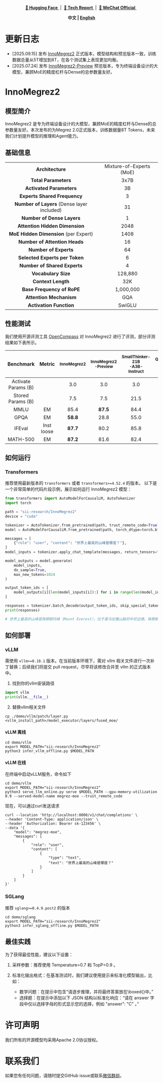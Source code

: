 <div align="center">

  <a href="https://huggingface.co/sii-research/InnoMegrez2">
    <b>🤗 Hugging Face</b>
  </a> &nbsp;|&nbsp;
  <a href="./docs/tech_report.pdf">
    <b>📄 Tech Report</b>
  </a> &nbsp;|&nbsp;
  <a href="./assets/wechat-official.jpg">
    <b>💬 WeChat Official</b>
  </a> &nbsp;

  <br>

  <strong>中文 | [English](./README_EN.md)</strong>

</div>

# 更新日志

- [2025.09.15] 发布 [InnoMegrez2](https://github.com/sii-research/InnoMegrez2) 正式版本，模型结构和预览版本一致，训练数据总量从5T增加到8T，在各个测试集上表现更加均衡。
- [2025.07.24] 发布 [InnoMegrez2-Preview](https://github.com/sii-research/InnoMegrez2) 预览版本，专为终端设备设计的大模型，兼顾MoE的精度杠杆与Dense的总参数量友好。


# InnoMegrez2

## 模型简介

InnoMegrez2 是专为终端设备设计的大模型，兼顾MoE的精度杠杆与Dense的总参数量友好。本次发布的为Megrez 2.0正式版本，训练数据量8T Tokens，未来我们计划提升模型的推理和Agent能力。

## 基础信息

<div align="center">

| | |
|:---:|:---:|
| **Architecture** | Mixture-of-Experts (MoE) |
| **Total Parameters** | 3x7B |
| **Activated Parameters** | 3B |
| **Experts Shared Frequency**| 3 |
| **Number of Layers** (Dense layer included) | 31 |
| **Number of Dense Layers** | 1 |
| **Attention Hidden Dimension** | 2048 |
| **MoE Hidden Dimension** (per Expert) | 1408 |
| **Number of Attention Heads** | 16 |
| **Number of Experts** | 64 |
| **Selected Experts per Token** | 6 |
| **Number of Shared Experts** | 4 |
| **Vocabulary Size** | 128,880 |
| **Context Length** | 32K |
| **Base Frequency of RoPE** | 1,000,000 |
| **Attention Mechanism** | GQA |
| **Activation Function** | SwiGLU |
</div>

## 性能测试

我们使用开源评测工具 [OpenCompass](https://github.com/open-compass/opencompass) 对 InnoMegrez2 进行了评测，部分评测结果如下表所示。

<div align="center">
<table>
<thead>
<tr>
<th align="center">Benchmark</th>
<th align="center">Metric</th>
<th align="center"><sup>InnoMegrez2<br></sup></th>
<th align="center"><sup>InnoMegrez2<br>-Preview</sup></th>
<th align="center"><sup>SmallThinker-21B<br>-A3B-Instruct</sup></th>
<th align="center"><sup>Qwen3-30B-A3B</sup></th>
<th align="center"><sup>Qwen3-8B</sup></th>
<th align="center"><sup>Qwen3-4B<br>-Instruct-2507</sup></th>
<th align="center"><sup>Phi4-14B<br>(nothink)</sup></th>
<th align="center"><sup>Gemma3-12B</sup></th>
</tr>
</thead>
<tbody>
<tr>
<td align="center">Activate Params (B)</td>
<td align="center"></td>
<td align="center">3.0</td>
<td align="center">3.0</td>
<td align="center">3.0</td>
<td align="center">3.3</td>
<td align="center">8.2</td>
<td align="center">4.0</td>
<td align="center">14.7</td>
<td align="center">12.2</td>
</tr>
<tr>
<td align="center">Stored Params (B)</td>
<td align="center"></td>
<td align="center">7.5</td>
<td align="center">7.5</td>
<td align="center">21.5</td>
<td align="center">30.5</td>
<td align="center">8.2</td>
<td align="center">4.0</td>
<td align="center">14.7</td>
<td align="center">12.2</td>
</tr>
<tr>
<td align="center">MMLU</td>
<td align="center">EM</td>
<td align="center">85.4</td>
<td align="center"><strong>87.5</strong></td>
<td align="center">84.4</td>
<td align="center">85.1</td>
<td align="center">81.8</td>
<td align="center">-</td>
<td align="center">84.6</td>
<td align="center">78.5</td>
</tr>
<tr>
<td align="center">GPQA</td>
<td align="center">EM</td>
<td align="center"><strong>58.8</strong></td>
<td align="center">28.8</td>
<td align="center">55.0</td>
<td align="center">44.4</td>
<td align="center">38.9</td>
<td align="center">62</td>
<td align="center">55.5</td>
<td align="center">34.9</td>
</tr>
<tr>
<td align="center">IFEval</td>
<td align="center">Inst<br>loose</td>
<td align="center"><strong>87.7</strong></td>
<td align="center">80.2</td>
<td align="center">85.8</td>
<td align="center">84.3</td>
<td align="center">83.9</td>
<td align="center">83.4</td>
<td align="center">63.2</td>
<td align="center">74.7</td>
</tr>
<tr>
<td align="center">MATH-500</td>
<td align="center">EM</td>
<td align="center"><strong>87.2</strong></td>
<td align="center">81.6</td>
<td align="center">82.4</td>
<td align="center">84.4</td>
<td align="center">81.6</td>
<td align="center">-</td>
<td align="center">80.2</td>
<td align="center">82.4</td>
</tr>
</tbody>
</table>
</div>

## 如何运行

### Transformers

推荐使用最新版本的 `transformers` 或者 `transformers>=4.52.4` 的版本。
以下是一个非常简单的代码片段示例，展示如何运行 InnoMegrez2 模型：

```python
from transformers import AutoModelForCausalLM, AutoTokenizer
import torch

path = "sii-research/InnoMegrez2"
device = "cuda"

tokenizer = AutoTokenizer.from_pretrained(path, trust_remote_code=True)
model = AutoModelForCausalLM.from_pretrained(path, torch_dtype=torch.bfloat16, device_map=device, trust_remote_code=True)

messages = [
    {"role": "user", "content": "世界上最高的山峰是哪座？"},
]
model_inputs = tokenizer.apply_chat_template(messages, return_tensors="pt", add_generation_prompt=True).to(device)

model_outputs = model.generate(
    model_inputs,
    do_sample=True,
    max_new_tokens=1024
)

output_token_ids = [
    model_outputs[i][len(model_inputs[i]):] for i in range(len(model_inputs))
]

responses = tokenizer.batch_decode(output_token_ids, skip_special_tokens=True)[0]
print(responses)

# 世界上最高的山峰是珠穆朗玛峰（Mount Everest），位于喜马拉雅山脉的中尼边境。珠穆朗玛峰的海拔高度为8,848.86米（29,031.7英尺），这一数据是由中国和尼泊尔在2020年共同宣布的最新测量结果。珠穆朗玛峰不仅是登山爱好者的圣地，也是地理和科学研究的重要对象。
```

## 如何部署

### vLLM

需使用 `vllm>=0.10.1` 版本。在当前版本环境下，需对 vllm 相关文件进行一次补丁替换；后续我们将提交 pull request，尽早将该修改合并至 vllm 的正式版本中。

1. 找到你的vllm安装路径
```python
import vllm
print(vllm.__file__)
```

2. 替换vllm相关文件
```shell
cp ./demo/vllm/patch/layer.py <vllm_install_path>/model_executor/layers/fused_moe/
```

#### vLLM 离线
```shell
cd demo/vllm
export MODEL_PATH="sii-research/InnoMegrez2"
python3 infer_vllm_offline.py $MODEL_PATH
```
#### vLLM 在线
在终端中启动vLLM服务，命令如下
```shell
cd demo/vllm
export MODEL_PATH="sii-research/InnoMegrez2"
python3 serve_llm_online.py serve $MODEL_PATH --gpu-memory-utilization 0.9 --served-model-name megrez-moe --trust_remote_code
```

现在，可以通过curl发送请求
```shell
curl --location 'http://localhost:8000/v1/chat/completions' \
--header 'Content-Type: application/json' \
--header 'Authorization: Bearer sk-123456' \
--data '{
    "model": "megrez-moe",
    "messages": [
        {
            "role": "user",
            "content": [
                {
                    "type": "text",
                    "text": "世界上最高的山峰是哪座？"
                }
            ]
        }
    ]
}'
```

### SGLang

推荐 `sglang>=0.4.9.post2` 的版本
```shell
cd demo/sglang
export MODEL_PATH="sii-research/InnoMegrez2" 
python3 infer_sglang_offline.py $MODEL_PATH
```


## 最佳实践

为了获得最佳性能，建议以下设置：

1. 采样参数：推荐使用 Temperature=0.7 和 TopP=0.9 。

2. 标准化输出格式：在基准测试时，我们建议使用提示来标准化模型输出，比如：
    * 数学问题：在提示中包含“请逐步推理，并将最终答案放在\boxed{}中。”
    * 选择题：在提示中添加以下 JSON 结构以标准化响应：“请在 answer 字段中仅以选择字母的形式显示您的选择，例如 "answer": "C" 。”

# 许可声明

我们所有的开源模型均采用Apache 2.0协议授权。


# 联系我们

如果您有任何问题，请随时提交GitHub issue或联系[微信群组](./assets/wechat-group.jpg)。